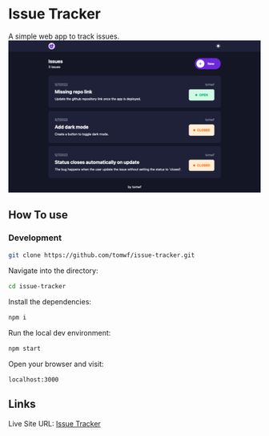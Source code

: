 # Issue Tracker
A simple web app to track issues.
![](./screenshot.png)

## How To use
### Development
```bash
git clone https://github.com/tomwf/issue-tracker.git
```
Navigate into the directory:
```bash
cd issue-tracker
```
Install the dependencies:
```bash
npm i
```
Run the local dev environment:
```bash
npm start
```
Open your browser and visit:
```
localhost:3000
```

## Links
Live Site URL: [Issue Tracker](https://tomwf-issue-tracker.herokuapp.com/)
